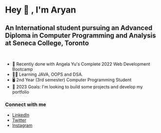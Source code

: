 # Hey 👋 , I'm Aryan 


## An International student pursuing an Advanced Diploma in Computer Programming and Analysis at Seneca College, Toronto
<br>

- 🌱 Recently done with Angela Yu's Complete 2022 Web Development Bootcamp 
- 👨‍💻 Learning JAVA, OOPS and DSA.
- 🖥️ 2nd Year (3rd semester)  Computer Programming Student
- 🥅 2023 Goals: I'm looking to build some projects and develop my portfolio

### Connect with me
- [LinkedIn](https://www.linkedin.com/in/aryan-khurana-239684229/)
- [Twitter](https://twitter.com/AryanK1511)
- [Instagram](https://www.instagram.com/__aryan.khurana__/)
